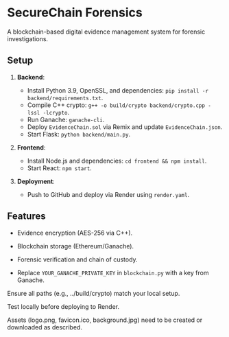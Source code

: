 # SecureChain Forensics

A blockchain-based digital evidence management system for forensic investigations.

## Setup
1. **Backend**:
   - Install Python 3.9, OpenSSL, and dependencies: `pip install -r backend/requirements.txt`.
   - Compile C++ crypto: `g++ -o build/crypto backend/crypto.cpp -lssl -lcrypto`.
   - Run Ganache: `ganache-cli`.
   - Deploy `EvidenceChain.sol` via Remix and update `EvidenceChain.json`.
   - Start Flask: `python backend/main.py`.

2. **Frontend**:
   - Install Node.js and dependencies: `cd frontend && npm install`.
   - Start React: `npm start`.

3. **Deployment**:
   - Push to GitHub and deploy via Render using `render.yaml`.

## Features
- Evidence encryption (AES-256 via C++).
- Blockchain storage (Ethereum/Ganache).
- Forensic verification and chain of custody.

- Replace `YOUR_GANACHE_PRIVATE_KEY` in `blockchain.py` with a key from Ganache.



Ensure all paths (e.g., ../build/crypto) match your local setup.



Test locally before deploying to Render.



Assets (logo.png, favicon.ico, background.jpg) need to be created or downloaded as described.



